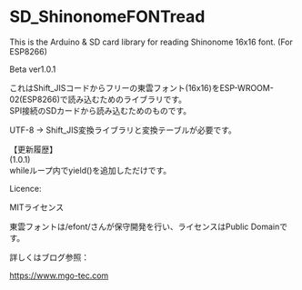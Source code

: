 # SD_ShinonomeFONTread
This is the Arduino & SD card library for reading Shinonome 16x16 font. (For ESP8266) 

Beta ver1.0.1

これはShift_JISコードからフリーの東雲フォント(16x16)をESP-WROOM-02(ESP8266)で読み込むためのライブラリです。  
SPI接続のSDカードから読み込むためのものです。

UTF-8 → Shift_JIS変換ライブラリと変換テーブルが必要です。

【更新履歴】  
(1.0.1)  
whileループ内でyield()を追加しただけです。


Licence:

  MITライセンス

  東雲フォントは/efont/さんが保守開発を行い、ライセンスはPublic Domainです。


詳しくはブログ参照：

https://www.mgo-tec.com
